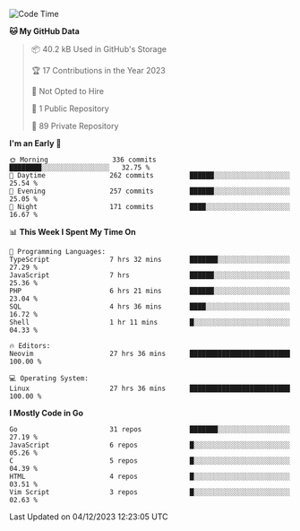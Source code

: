 
<!--START_SECTION:waka-->
![Code Time](http://img.shields.io/badge/Code%20Time-4%2C360%20hrs%2017%20mins-blue)

**🐱 My GitHub Data** 

> 📦 40.2 kB Used in GitHub's Storage 
 > 
> 🏆 17 Contributions in the Year 2023
 > 
> 🚫 Not Opted to Hire
 > 
> 📜 1 Public Repository 
 > 
> 🔑 89 Private Repository 
 > 
**I'm an Early 🐤** 

```text
🌞 Morning                336 commits         ████████░░░░░░░░░░░░░░░░░   32.75 % 
🌆 Daytime                262 commits         ██████░░░░░░░░░░░░░░░░░░░   25.54 % 
🌃 Evening                257 commits         ██████░░░░░░░░░░░░░░░░░░░   25.05 % 
🌙 Night                  171 commits         ████░░░░░░░░░░░░░░░░░░░░░   16.67 % 
```


📊 **This Week I Spent My Time On** 

```text
💬 Programming Languages: 
TypeScript               7 hrs 32 mins       ███████░░░░░░░░░░░░░░░░░░   27.29 % 
JavaScript               7 hrs               ██████░░░░░░░░░░░░░░░░░░░   25.36 % 
PHP                      6 hrs 21 mins       ██████░░░░░░░░░░░░░░░░░░░   23.04 % 
SQL                      4 hrs 36 mins       ████░░░░░░░░░░░░░░░░░░░░░   16.72 % 
Shell                    1 hr 11 mins        █░░░░░░░░░░░░░░░░░░░░░░░░   04.33 % 

🔥 Editors: 
Neovim                   27 hrs 36 mins      █████████████████████████   100.00 % 

💻 Operating System: 
Linux                    27 hrs 36 mins      █████████████████████████   100.00 % 
```

**I Mostly Code in Go** 

```text
Go                       31 repos            ███████░░░░░░░░░░░░░░░░░░   27.19 % 
JavaScript               6 repos             █░░░░░░░░░░░░░░░░░░░░░░░░   05.26 % 
C                        5 repos             █░░░░░░░░░░░░░░░░░░░░░░░░   04.39 % 
HTML                     4 repos             █░░░░░░░░░░░░░░░░░░░░░░░░   03.51 % 
Vim Script               3 repos             █░░░░░░░░░░░░░░░░░░░░░░░░   02.63 % 
```




 Last Updated on 04/12/2023 12:23:05 UTC
<!--END_SECTION:waka-->
